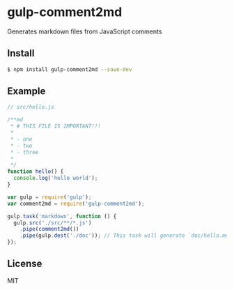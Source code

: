 # gulp-comment2md

Generates markdown files from JavaScript comments

## Install

```sh
$ npm install gulp-comment2md --save-dev
```

## Example

```javascript
// src/hello.js

/**md
 * # THIS FILE IS IMPORTANT!!!
 *
 * - one
 * - two
 * - three
 *
 */
function hello() {
  console.log('hello world');
}
```

```javascript
var gulp = require('gulp');
var comment2md = require('gulp-comment2md');

gulp.task('markdown', function () {
  gulp.src('./src/**/*.js')
    .pipe(comment2md())
    .pipe(gulp.dest('./doc')); // This task will generate `doc/hello.md`
});
```

## License

MIT

